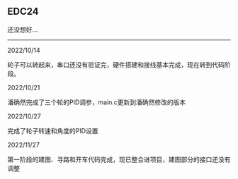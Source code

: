## EDC24

还没想好...

---

2022/10/14

轮子可以转起来，串口还没有验证完，硬件搭建和接线基本完成，现在转到代码阶段。



2022/10/21

潘确然完成了三个轮的PID调参，main.c更新到潘确然修改的版本



2022/10/27

完成了轮子转速和角度的PID设置



2022/11/27

第一阶段的建图、寻路和开车代码完成，现已整合进项目，建图部分的接口还没有调整